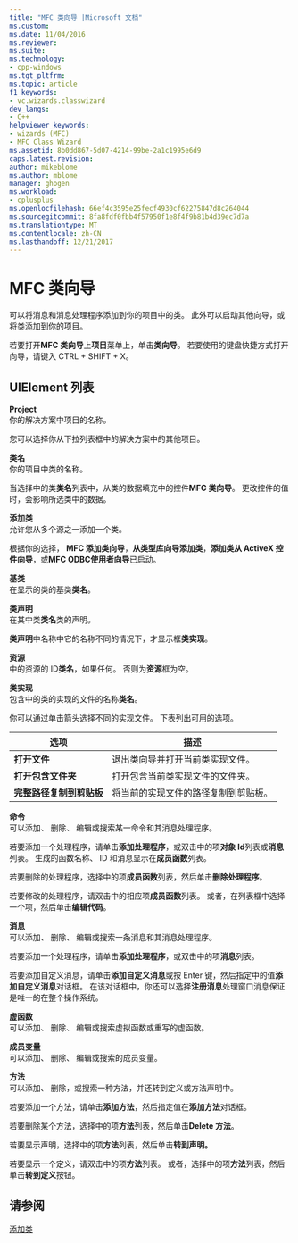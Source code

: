```yaml
---
title: "MFC 类向导 |Microsoft 文档"
ms.custom: 
ms.date: 11/04/2016
ms.reviewer: 
ms.suite: 
ms.technology:
- cpp-windows
ms.tgt_pltfrm: 
ms.topic: article
f1_keywords:
- vc.wizards.classwizard
dev_langs:
- C++
helpviewer_keywords:
- wizards (MFC)
- MFC Class Wizard
ms.assetid: 8b0dd867-5d07-4214-99be-2a1c1995e6d9
caps.latest.revision: 
author: mikeblome
ms.author: mblome
manager: ghogen
ms.workload:
- cplusplus
ms.openlocfilehash: 66ef4c3595e25fecf4930cf62275847d8c264044
ms.sourcegitcommit: 8fa8fdf0fbb4f57950f1e8f4f9b81b4d39ec7d7a
ms.translationtype: MT
ms.contentlocale: zh-CN
ms.lasthandoff: 12/21/2017
---
```

# <a name="mfc-class-wizard"></a>MFC 类向导
可以将消息和消息处理程序添加到你的项目中的类。 此外可以启动其他向导，或将类添加到你的项目。  
  
 若要打开**MFC 类向导**上**项目**菜单上，单击**类向导**。 若要使用的键盘快捷方式打开向导，请键入 CTRL + SHIFT + X。  
  
## <a name="uielement-list"></a>UIElement 列表  
 **Project**  
 你的解决方案中项目的名称。  
  
 您可以选择你从下拉列表框中的解决方案中的其他项目。  
  
 **类名**  
 你的项目中类的名称。  
  
 当选择中的类**类名**列表中，从类的数据填充中的控件**MFC 类向导**。 更改控件的值时，会影响所选类中的数据。  
  
 **添加类**  
 允许您从多个源之一添加一个类。  
  
 根据你的选择， **MFC 添加类向导**，**从类型库向导添加类**，**添加类从 ActiveX 控件向导**，或**MFC ODBC使用者向导**已启动。  
  
 **基类**  
 在显示的类的基类**类名**。  
  
 **类声明**  
 在其中类**类名**类的声明。  
  
 **类声明**中名称中它的名称不同的情况下，才显示框**类实现**。  
  
 **资源**  
 中的资源的 ID**类名**，如果任何。 否则为**资源**框为空。  
  
 **类实现**  
 包含中的类的实现的文件的名称**类名**。  
  
 你可以通过单击箭头选择不同的实现文件。 下表列出可用的选项。  
  
|选项|描述|  
|------------|-----------------|  
|**打开文件**|退出类向导并打开当前类实现文件。|  
|**打开包含文件夹**|打开包含当前类实现文件的文件夹。|  
|**完整路径复制到剪贴板**|将当前的实现文件的路径复制到剪贴板。|  
  
 **命令**  
 可以添加、 删除、 编辑或搜索某一命令和其消息处理程序。  
  
 若要添加一个处理程序，请单击**添加处理程序**，或双击中的项**对象 Id**列表或**消息**列表。 生成的函数名称、 ID 和消息显示在**成员函数**列表。  
  
 若要删除的处理程序，选择中的项**成员函数**列表，然后单击**删除处理程序**。  
  
 若要修改的处理程序，请双击中的相应项**成员函数**列表。 或者，在列表框中选择一个项，然后单击**编辑代码**。  
  
 **消息**  
 可以添加、 删除、 编辑或搜索一条消息和其消息处理程序。  
  
 若要添加一个处理程序，请单击**添加处理程序**，或双击中的项**消息**列表。  
  
 若要添加自定义消息，请单击**添加自定义消息**或按 Enter 键，然后指定中的值**添加自定义消息**对话框。 在该对话框中，你还可以选择**注册消息**处理窗口消息保证是唯一的在整个操作系统。  
  
 **虚函数**  
 可以添加、 删除、 编辑或搜索虚拟函数或重写的虚函数。  
  
 **成员变量**  
 可以添加、 删除、 编辑或搜索的成员变量。  
  
 **方法**  
 可以添加、 删除，或搜索一种方法，并还转到定义或方法声明中。  
  
 若要添加一个方法，请单击**添加方法**，然后指定值在**添加方法**对话框。  
  
 若要删除某个方法，选择中的项**方法**列表，然后单击**Delete 方法**。  
  
 若要显示声明，选择中的项**方法**列表，然后单击**转到声明。**  
  
 若要显示一个定义，请双击中的项**方法**列表。 或者，选择中的项**方法**列表，然后单击**转到定义**按钮。  
  
## <a name="see-also"></a>请参阅  
 [添加类](../../ide/adding-a-class-visual-cpp.md)

